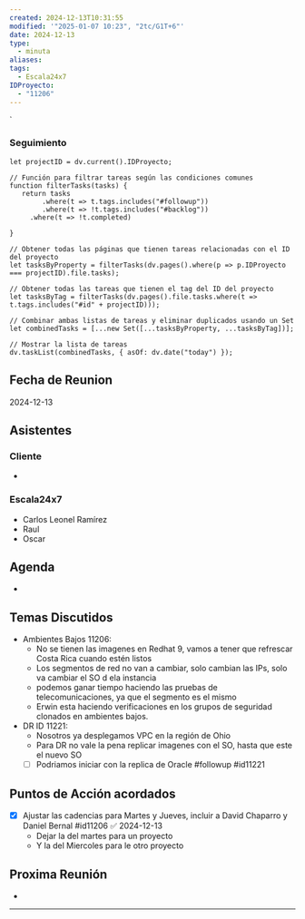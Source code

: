 ```yaml
---
created: 2024-12-13T10:31:55
modified: '"2025-01-07 10:23", "2tc/G1T+6"'
date: 2024-12-13
type:
  - minuta
aliases: 
tags:
  - Escala24x7
IDProyecto:
  - "11206"
---
```


`

### Seguimiento

```dataviewjs
let projectID = dv.current().IDProyecto;

// Función para filtrar tareas según las condiciones comunes
function filterTasks(tasks) {
   return tasks
        .where(t => t.tags.includes("#followup"))
        .where(t => !t.tags.includes("#backlog"))
     .where(t => !t.completed)
        
}

// Obtener todas las páginas que tienen tareas relacionadas con el ID del proyecto
let tasksByProperty = filterTasks(dv.pages().where(p => p.IDProyecto === projectID).file.tasks);

// Obtener todas las tareas que tienen el tag del ID del proyecto
let tasksByTag = filterTasks(dv.pages().file.tasks.where(t => t.tags.includes("#id" + projectID)));

// Combinar ambas listas de tareas y eliminar duplicados usando un Set
let combinedTasks = [...new Set([...tasksByProperty, ...tasksByTag])];

// Mostrar la lista de tareas
dv.taskList(combinedTasks, { asOf: dv.date("today") });
 ```
## Fecha de Reunion
2024-12-13

## Asistentes

### Cliente
* 
### Escala24x7
- Carlos Leonel Ramírez
-  Raul
- Oscar

## Agenda
* 
## Temas Discutidos
*  Ambientes Bajos 11206:
	* No se tienen las imagenes en Redhat 9, vamos a tener que refrescar Costa Rica cuando estén listos
	* Los segmentos de red no van a cambiar, solo cambian las IPs,  solo va cambiar el SO d ela instancia
	* podemos ganar tiempo haciendo las pruebas de  telecomunicaciones, ya que el segmento es el mismo
	* Erwin esta haciendo verificaciones en los grupos de seguridad clonados en ambientes bajos.
* DR ID 11221:
	* Nosotros ya desplegamos VPC en la región de Ohio
	* Para DR no vale la pena replicar imagenes con el SO, hasta que este el nuevo SO
	* [ ] Podriamos iniciar con la replica de Oracle #followup #id11221

## Puntos de Acción acordados
- [x] Ajustar las cadencias para Martes y Jueves, incluir a David Chaparro y Daniel Bernal #id11206 ✅ 2024-12-13
	- Dejar la del martes para un proyecto
	- Y la del Miercoles para le otro proyecto


## Proxima Reunión
*   

---
